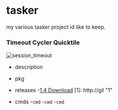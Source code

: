 # tasker
my various tasker project id like to keep.
### Timeout Cycler Quicktile 
![session_timeout](
https://raw.githubusercontent.com/g4r3t-mcc4ll1st3r/tasker/main/Timeout_Cycler_Quicktile/assets/session-timeout-white.ico)

- description

- pkg

- releases
-[1.4 Download](http://raw.githubusercontent.com/g4r3t-mcc4ll1st3r/tasker/master/Timeout_Cycler_Quicktile/releases/dev.garet.timeoutcycler.qs-1.4.apk "Download")
[1]: http://gil "1"

- cmds
-`cmd`
-`cmd`
-`cmd`


